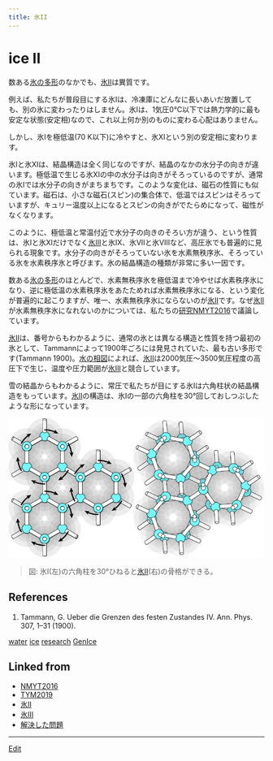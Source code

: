 ```yaml
---
title: 氷II
---
```

# ice II

数ある[氷の多形](/氷の多形)のなかでも、[氷II](/氷II)は異質です。

例えば、私たちが普段目にする氷Iは、冷凍庫にどんなに長いあいだ放置しても、別の氷に変わったりはしません。氷Iは、1気圧0℃以下では熱力学的に最も安定な状態(安定相)なので、これ以上何か別のものに変わる心配はありません。

しかし、氷Iを極低温(70 K以下)に冷やすと、氷XIという別の安定相に変わります。

氷Iと氷XIは、結晶構造は全く同じなのですが、結晶のなかの水分子の向きが違います。極低温で生じる氷XIの中の水分子は向きがそろっているのですが、通常の氷Iでは水分子の向きがまちまちです。このような変化は、磁石の性質にも似ています。磁石は、小さな磁石(スピン)の集合体で、低温ではスピンはそろっていますが、キュリー温度以上になるとスピンの向きがでたらめになって、磁性がなくなります。

このように、極低温と常温付近で水分子の向きのそろい方が違う、という性質は、氷Iと氷XIだけでなく[氷III](/氷III)と氷IX、氷VIIと氷VIIIなど、高圧氷でも普遍的に見られる現象です。水分子の向きがそろっていない氷を水素無秩序氷、そろっている氷を水素秩序氷と呼びます。氷の結晶構造の種類が非常に多い一因です。

数ある[氷の多形](/氷の多形)のほとんどで、水素無秩序氷を極低温まで冷やせば水素秩序氷になり、逆に極低温の水素秩序氷をあたためれば水素無秩序氷になる、という変化が普遍的に起こりますが、唯一、水素無秩序氷にならないのが[氷II](/氷II)です。なぜ[氷II](/氷II)が水素無秩序氷になれないのかについては、私たちの[研究](/研究)[NMYT2016](/NMYT2016)で議論しています。

[氷II](/氷II)は、番号からもわかるように、通常の氷とは異なる構造と性質を持つ最初の氷として、Tammannによって1900年ごろには発見されていた、最も古い多形です(Tammann 1900)。[水の相図](/水の相図)によれば、[氷II](/氷II)は2000気圧〜3500気圧程度の高圧下で生じ、温度や圧力範囲が[氷III](/氷III)と競合しています。

雪の結晶からもわかるように、常圧で私たちが目にする氷Iは六角柱状の結晶構造をもっています。[氷II](/氷II)の構造は、氷Iの一部の六角柱を30°回しておしつぶしたような形になっています。

![ice2](/img/ice2.png)

> 図: 氷I(左)の六角柱を30°ひねると[氷II](/氷II)(右)の骨格ができる。

## References

1. Tammann, G. Ueber die Grenzen des festen Zustandes IV. Ann. Phys. 307, 1–31 (1900).

[water](/water) [ice](/ice) [research](/research)
[GenIce](/GenIce)


## Linked from

* [NMYT2016](/NMYT2016)
* [TYM2019](/TYM2019)
* [氷II](/氷II)
* [氷III](/氷III)
* [解決した問題](/解決した問題)


----

[Edit](https://github.com/vitroid/vitroid.github.io/edit/master/MD/氷II.md)


